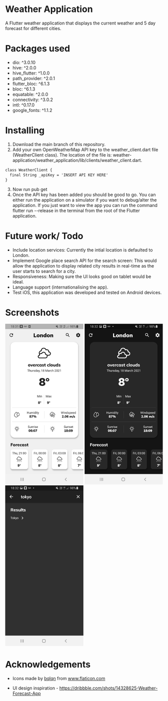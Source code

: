 # Weather Application
A Flutter weather application that displays the current weather and 5 day forecast for different cities.

# Packages used
  - dio: ^3.0.10
  - hive: ^2.0.0
  - hive_flutter: ^1.0.0
  - path_provider: ^2.0.1
  - flutter_bloc: ^6.1.3
  - bloc: ^6.1.3
  - equatable: ^2.0.0
  - connectivity: ^3.0.2
  - intl: ^0.17.0
  - google_fonts: ^1.1.2

# Installing 
1. Download the main branch of this repository.
2. Add your own OpenWeatherMap API key to the weather_client.dart file (WeatherClient class). The location of the file is: weather-application/weather_application/lib/clients/weather_client.dart.
```
class WeatherClient {
  final String _apiKey = 'INSERT API KEY HERE'
}
```
3. Now run pub get
4. Once the API key has been added you should be good to go. You can either run the application on a simulator if you want to debug/alter the application. If you just want to view the app you can run the command flutter run --release in the terminal from the root of the Flutter application.

# Future work/ Todo
 - Include location services: Currently the intial location is defaulted to London.
 - Implement Google place search API for the search screen: This would allow the application to display related city results in real-time as the user starts to search for a city.
 - Responsiveness: Making sure the UI looks good on tablet would be ideal. 
 - Language support (internationalising the app).
 - Test iOS, this application was developed and tested on Android devices.

# Screenshots
<img src="./screenshots/Screenshot_1.jpg" alt="drawing" width="250"/>
<img src="./screenshots/screenshot_2.jpg" alt="drawing" width="250"/>
<img src="./screenshots/Screenshot_3.jpg" alt="drawing" width="250"/>

# Acknowledgements 
- <div>Icons made by <a href="https://www.flaticon.com/authors/bqlqn" title="bqlqn">bqlqn</a> from <a href="https://www.flaticon.com/" title="Flaticon">www.flaticon.com</a></div>

- UI design inspiration - https://dribbble.com/shots/14328625-Weather-Forecast-App
